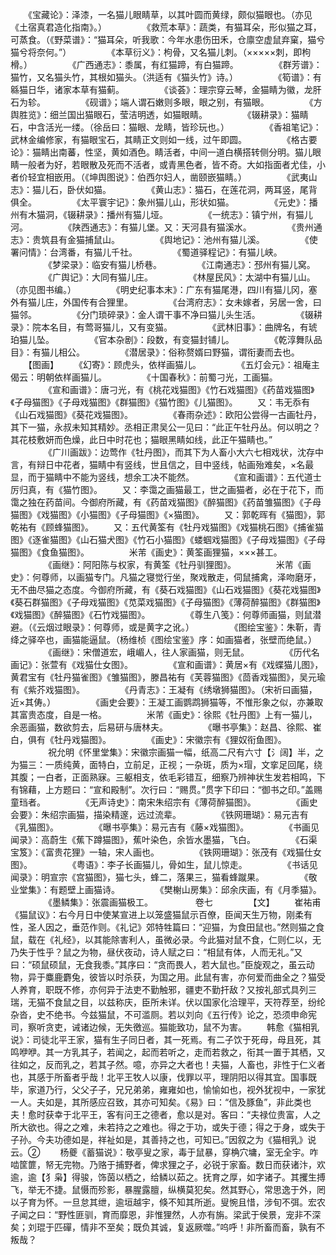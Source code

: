 <!-- { "loadSidebar": true } -->
　　《宝藏论》：泽漆，一名猫儿眼睛草，以其叶圆而黄绿，颇似猫眼也。（亦见《土宿真君造化指南》。）
　　
　　《救荒本草》：蔬类，有猫耳朵，形似猫之耳，可蒸食。（《野菜谱》：“猫耳朵，听我歌：今年水患伤田禾，仓廪空虚鼠弃窠，猫兮猫兮将奈何。”）
　　
　　《本草衍义》：枸骨，又名猫儿刺。（×××××刺，即枸榾。）
　　
　　《广西通志》：黍属，有红猫蹄，有白猫蹄。
　　
　　《群芳谱》：猫竹，又名猫头竹，其根如猫头。（洪适有《猫头竹》诗。）
　　
　　《筍谱》：有緜猫日华，诸家本草有猫蓟。
　　
　　《谈荟》：理宗穿云琴，金猫睛为徽，龙肝石为轸。
　　
　　《砚谱》；端人谓石嫩则多眼，眼之别，有猫眼。
　　
　　《方舆胜览》：细兰国出猫眼石，莹洁明透，如猫眼睛。
　　
　　《辍耕录》：猫睛石，中含活光一缕。（徐岳曰：猫眼、龙睛，皆珍玩也。）
　　
　　《香祖笔记》：武林金编修家，有猫眼宝石，其睛正文则如一线，过午即圆。
　　
　　《格古要论》：猫睛出南蕃，性坚，黄如酒色。睛活者，中间一道白横搭转侧分明。猫儿眼睛一般者为好，若眼散及死而不活者，或青黑色者，皆不奇。大如指面者尤佳，小者价轻宜相嵌用。（《坤舆图说》：伯西尔妇人，凿颐嵌猫睛。）
　　
　　《武夷山志》：猫儿石，卧伏如猫。
　　
　　《黄山志》：猫石，在莲花洞，两耳竖，尾背俱全。
　　
　　《太平寰宇记》：象州猫儿山，形状如猫。
　　
　　《元史》：播州有木猫洞，《辍耕录》：播州有猫儿垭。
　　
　　《一统志》：镇宁州，有猫儿河。
　　
　　《陕西通志》：有猫儿堡。又：天河县有猫溪水。
　　
　　《贵州通志》：贵筑县有金猫捕鼠山。
　　
　　《舆地记》：池州有猫儿溪。
　　
　　《使署问情》：台湾番，有猫儿千社。
　　
　　《蜀道驿程记》：有猫儿峡。
　　
　　《梦梁录》：临安有猫儿桥巷。
　　
　　《江南通志》：邳州有猫儿窝。
　　
　　《广舆记》：大同有猫儿庄。
　　
　　《林屋民风》：太湖中有猫儿山。（亦见图书编。）
　　
　　《明史纪事本末》：广东有猫尾港，四川有猫儿冈，塞外有猫儿庄，外国传有合狸里。
　　
　　《台湾府志》：女未嫁者，另居一舍，曰猫邻。
　　
　　《分门琐碎录》：金人谓干事不净曰猫儿头生活。
　　
　　《辍耕录》：院本名目，有莺哥猫儿，又有变猫。
　　
　　《武林旧事》：曲牌名，有琥珀猫儿坠。
　　
　　《官本杂剧》：段数，有变猫封铺儿。
　　
　　《乾淳舞队品目》：有猫儿相公。
　　
　　《潜居录》：俗称赘婿曰野猫，谓衔妻而去也。
　　【图画】
　　《幻寄》：顾虎头，依样画猫儿。
　　
　　《五灯会元》：祖庵主偈云：明朝依样画猫儿。
　　
　　《十国春秋》：前蜀刁光，工画猫。
　　
　　《宣和画谱》：唐刁光，有《桃花戏猫图》《竹石戏猫图》《药苗戏猫图》《子母猫图》《子母戏猫图》《群猫图》《猫竹图》《儿猫图》。
　　又：韦无忝有《山石戏猫图》《葵花戏猫图》。
　　
　　《春雨杂述》：欧阳公尝得一古画牡丹，其下一猫，永叔未知其精妙。丞相正肃吴公一见曰：“此正午牡丹丛。何以明之？其花枝敷妍而色燥，此日中时花也；猫眼黑睛如线，此正午猫睛也。”
　　
　　《广川画跋》：边莺作《牡丹图》，而其下为人畜小大六七相戏状，沈存中言，有辩日中花者，猫睛中有竖线，世且信之，目中竖线，帖画殆难矣，×名最显，而于猫睛中不能为竖线，想余工决不能然。
　　
　　《宣和画谱》：五代道士厉归真，有《猫竹图》。
　　又：李霭之画猫最工，世之画猫者，必在于花下，而霭之独在药苗间。今御府所藏，有《药苗戏猫图》《醉猫图》《药苗雏猫图》《子母猫图》《戏猫图》《小猫图》《子母猫图》《×猫图》。
　　又：郭乾晖有《猫图》，郭乾祐有《顾蜂猫图》。
　　又：五代黄筌有《牡丹戏猫图》《戏猫桃石图》《捕雀猫图》《逐雀猫图》《山石猫犬图》《竹石小猫图》《蝼蝈戏猫图》《子母戏猫图》《子母猫图》《食鱼猫图》。
　　
　　米芾《画史》：黄筌画狸猫，×××甚工。
　　
　　《画继》：阿阳陈与权家，有黄筌《牡丹驯狸图》。
　　
　　米芾《画史》：何尊师，以画猫专门。凡猫之寝觉行坐，聚戏散走，伺鼠捕禽，泽吻磨牙，无不曲尽猫之态度。今御府所藏，有《葵石戏猫图》《山石戏猫图》《葵花戏猫图》《葵石群猫图》《子母戏猫图》《苋菜戏猫图》《子母猫图》《薄荷醉猫图》《群猫图》《戏猫图》《醉猫图》《石竹戏猫图》。
　　
　　《尊生八笺》：何尊师画猫，则鼠潜避。（《云烟过眼录》：何尊师，或是黄字之讹。）
　　
　　《图绘宝鉴》：朱靳，青绛之驿卒也，画猫能逼鼠。（杨维桢《图绘宝鉴》序：如画猫者，张壁而绝鼠。）
　　
　　《画继》：宋僧道宏，峨嵋人，往人家画猫，则无鼠。
　　
　　《历代名画记》：张萱有《戏猫仕女图》。
　　
　　《宣和画谱》：黄居×有《戏蝶猫儿图》，黄君宝有《牡丹猫雀图》《雏猫图》，滕昌祐有《芙蓉猫图》《茴香戏猫图》，吴元瑜有《紫芥戏猫图》。
　　
　　《丹青志》：王凝有《绣墩狮猫图》。（宋祈曰画猫，近×其俦。）
　　
　　《画史会要》：王凝工画鹦鹉狮猫等，不惟形象之似，亦兼取其富贵态度，自是一格。
　　
　　米芾《画史》：徐熙《牡丹图》上有一猫儿，余恶画猫，数欲剪去，后易研与唐林夫。
　　
　　《曝书亭集》：赵昌、徐熙、崔白，俱有《牡丹戏猫图》。
　　
　　《画史》：宋徽宗有《狸奴衔鱼图》。
　　
　　祝允明《怀里堂集》：宋徽宗画猫一幅，纸高二尺有六寸【氵阔】半，之为猫三：一质纯黄，面特白，立前足，正视；一杂斑，质为×瑁，文挛足回尾，绕其腹；一白者，正面熟寐。三躯相支，依毛彩错互，细察乃辨神状生发若相鸣，下有锦藉，上方题曰：“宣和殿制”。次行曰：“赐贯。”贯字下印曰：“御书之印。”盖赐童珰者。
　　
　　《无声诗史》：南宋朱绍宗有《薄荷醉猫图》。
　　
　　《画史会要》：朱绍宗画猫，描染精邃，远过流辈。
　　
　　《铁网珊瑚》：易元吉有《乳猫图》。
　　
　　《曝书亭集》：易元吉有《藤×戏猫图》。
　　
　　《书画见闻录》：高蔚生《蕉下蹲猫图》，蕉叶染色，余皆水墨猫，飞白。
　　
　　《石渠宝笈》：《富贵花狸》一轴，宋人画也。
　　
　　《铁网珊瑚》：张茂有《戏猫仕女图》。
　　
　　《粤语》：李子长画猫儿，骨如生，鼠儿惊走。
　　
　　《书话见闻录》：明宣宗《宫猫图》，猫七头，蜂二，落果三，猫看蜂蹴果。
　　
　　《敬业堂集》：有题壁上画猫诗。
　　
　　《樊榭山房集》：邱余庆画，有《月季猫》。
　　
　　《墨鳞集》：张震画猫极工。
　　 
　　 卷七
　　
　　【文】
　　崔祐甫《猫鼠议》：右今月日中使某宣进上以笼盛猫鼠示百僚，臣闻天生万物，刚柔有性，圣人因之，垂范作则。《礼记》郊特牲篇曰：“迎猫，为食田鼠也。”然则猫之食鼠，载在《礼经》，以其能除害利人，虽微必录。今此猫对鼠不食，仁则仁以，无乃失于性乎？鼠之为物，昼伏夜动，诗人赋之曰：“相鼠有体，人而无礼。”又曰：“硕鼠硕鼠，无食我黍。”其序曰：“贪而畏人，若大鼠也。”臣旋观之，虽云动物，异于麋鹿麝兔，彼皆以时杀获，为国之用。此鼠有害，亦何爱而曲全之？猫受人养育，职既不修，亦何异于法吏不勤触邪，疆吏不勤扞敌？又按礼部式具列三瑞，无猫不食鼠之目，以兹称庆，臣所未详。伏以国家化洽理平，天符荐至，纷纶杂沓，史不绝书。今兹猫鼠，不可滥厕。若以刘向《五行传》论之，恐须申命宪司，察听贪吏，诫诸边候，无失徼巡。猫能致功，鼠不为害。 
　　韩愈《猫相乳说》：司徒北平王家，猫有生子同日者，其一死焉。有二子饮于死母，母且死，其鸣咿咿。其一方乳其子，若闻之，起而若听之，走而若救之，衔其一置于其栖，又往如之，反而乳之，若其子然。噫，亦异之大者也！夫猫，人畜也，非性于仁义者也，其感于所畜者乎哉！北平王牧人以康，伐罪以平，理阴阳以得其宜。国事既毕，家道乃行，父父子子，兄兄弟弟，雍雍如也，愉愉如也，视外犹视中，一家犹一人。夫如是，其所感应召致，其亦可知矣。《易》曰：“信及豚鱼”，非此类也夫！愈时获幸于北平王，客有问王之德者，愈以是对。客曰：“夫禄位贵富，人之所大欲也。得之之难，未若持之之难也。得之于功，或失于德；得之于身，或失于子孙。今夫功德如是，祥祉如是，其善持之也，可知已。”因叙之为《猫相乳》说云。②
　　杨夔《蓄猫说》：敬亭叟之家，毒于鼠暴，穿桷穴墉，室无全宇。咋啮筐篚，帑无完物。乃赂于捕野者，俾求狸之子，必锐于家畜。数日而获诸汴，欢逾，逾【犭枭】得骏，饰茵以栖之，给鳞以茹之。抚育之厚，如字诸子。其攫生搏飞，举无不捷。鼠慑而殄影，暴腥露膻，纵横莫犯矣。然其野心，常思逸于外，罔以子育为怀。一旦怠其绁，逾垣越宇，倏不知其所逝。叟惋且惜，涉旬不弭。宏农子闻之曰：“野性匪驯，育而靡恩，非惟狸然，人亦有旃。梁武于侯景，宠非不深矣；刘琨于匹磾，情非不至矣；既负其诚，复返厥噬。”呜呼！非所畜而畜，孰有不叛哉？
　　
